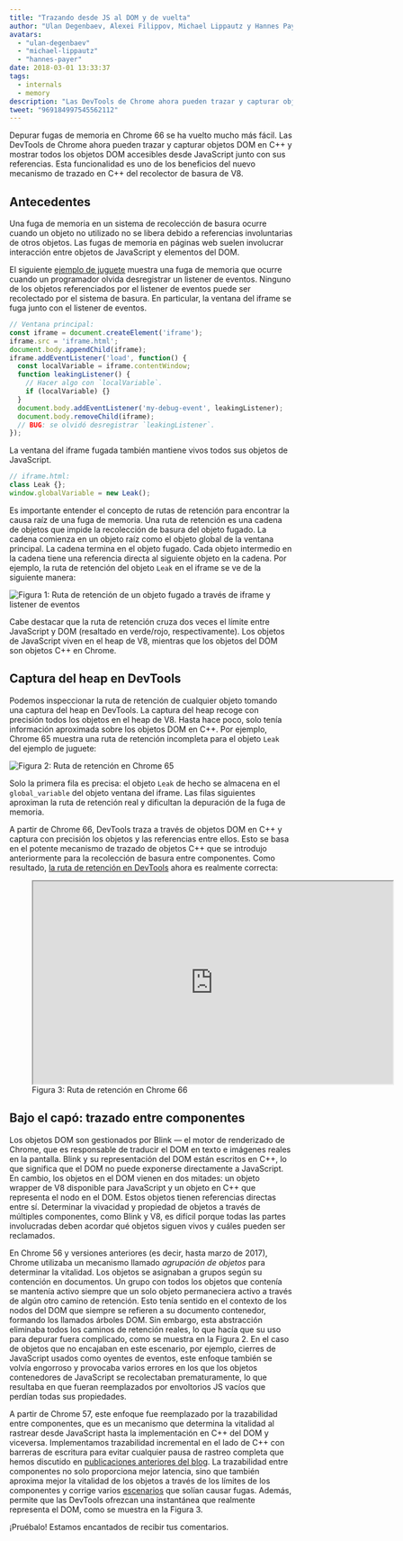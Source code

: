 ```yaml
---
title: "Trazando desde JS al DOM y de vuelta"
author: "Ulan Degenbaev, Alexei Filippov, Michael Lippautz y Hannes Payer — la hermandad del DOM"
avatars:
  - "ulan-degenbaev"
  - "michael-lippautz"
  - "hannes-payer"
date: 2018-03-01 13:33:37
tags:
  - internals
  - memory
description: "Las DevTools de Chrome ahora pueden trazar y capturar objetos DOM en C++ y mostrar todos los objetos DOM accesibles desde JavaScript junto con sus referencias."
tweet: "969184997545562112"
---
```

Depurar fugas de memoria en Chrome 66 se ha vuelto mucho más fácil. Las DevTools de Chrome ahora pueden trazar y capturar objetos DOM en C++ y mostrar todos los objetos DOM accesibles desde JavaScript junto con sus referencias. Esta funcionalidad es uno de los beneficios del nuevo mecanismo de trazado en C++ del recolector de basura de V8.

<!--truncate-->
## Antecedentes

Una fuga de memoria en un sistema de recolección de basura ocurre cuando un objeto no utilizado no se libera debido a referencias involuntarias de otros objetos. Las fugas de memoria en páginas web suelen involucrar interacción entre objetos de JavaScript y elementos del DOM.

El siguiente [ejemplo de juguete](https://ulan.github.io/misc/leak.html) muestra una fuga de memoria que ocurre cuando un programador olvida desregistrar un listener de eventos. Ninguno de los objetos referenciados por el listener de eventos puede ser recolectado por el sistema de basura. En particular, la ventana del iframe se fuga junto con el listener de eventos.

```js
// Ventana principal:
const iframe = document.createElement('iframe');
iframe.src = 'iframe.html';
document.body.appendChild(iframe);
iframe.addEventListener('load', function() {
  const localVariable = iframe.contentWindow;
  function leakingListener() {
    // Hacer algo con `localVariable`.
    if (localVariable) {}
  }
  document.body.addEventListener('my-debug-event', leakingListener);
  document.body.removeChild(iframe);
  // BUG: se olvidó desregistrar `leakingListener`.
});
```

La ventana del iframe fugada también mantiene vivos todos sus objetos de JavaScript.

```js
// iframe.html:
class Leak {};
window.globalVariable = new Leak();
```

Es importante entender el concepto de rutas de retención para encontrar la causa raíz de una fuga de memoria. Una ruta de retención es una cadena de objetos que impide la recolección de basura del objeto fugado. La cadena comienza en un objeto raíz como el objeto global de la ventana principal. La cadena termina en el objeto fugado. Cada objeto intermedio en la cadena tiene una referencia directa al siguiente objeto en la cadena. Por ejemplo, la ruta de retención del objeto `Leak` en el iframe se ve de la siguiente manera:

![Figura 1: Ruta de retención de un objeto fugado a través de `iframe` y listener de eventos](/_img/tracing-js-dom/retaining-path.svg)

Cabe destacar que la ruta de retención cruza dos veces el límite entre JavaScript y DOM (resaltado en verde/rojo, respectivamente). Los objetos de JavaScript viven en el heap de V8, mientras que los objetos del DOM son objetos C++ en Chrome.

## Captura del heap en DevTools

Podemos inspeccionar la ruta de retención de cualquier objeto tomando una captura del heap en DevTools. La captura del heap recoge con precisión todos los objetos en el heap de V8. Hasta hace poco, solo tenía información aproximada sobre los objetos DOM en C++. Por ejemplo, Chrome 65 muestra una ruta de retención incompleta para el objeto `Leak` del ejemplo de juguete:

![Figura 2: Ruta de retención en Chrome 65](/_img/tracing-js-dom/chrome-65.png)

Solo la primera fila es precisa: el objeto `Leak` de hecho se almacena en el `global_variable` del objeto ventana del iframe. Las filas siguientes aproximan la ruta de retención real y dificultan la depuración de la fuga de memoria.

A partir de Chrome 66, DevTools traza a través de objetos DOM en C++ y captura con precisión los objetos y las referencias entre ellos. Esto se basa en el potente mecanismo de trazado de objetos C++ que se introdujo anteriormente para la recolección de basura entre componentes. Como resultado, [la ruta de retención en DevTools](https://www.youtube.com/watch?v=ixadA7DFCx8) ahora es realmente correcta:

<figure>
  <div class="video video-16:9">
    <iframe src="https://www.youtube.com/embed/ixadA7DFCx8" width="640" height="360" loading="lazy"></iframe>
  </div>
  <figcaption>Figura 3: Ruta de retención en Chrome 66</figcaption>
</figure>

## Bajo el capó: trazado entre componentes

Los objetos DOM son gestionados por Blink — el motor de renderizado de Chrome, que es responsable de traducir el DOM en texto e imágenes reales en la pantalla. Blink y su representación del DOM están escritos en C++, lo que significa que el DOM no puede exponerse directamente a JavaScript. En cambio, los objetos en el DOM vienen en dos mitades: un objeto wrapper de V8 disponible para JavaScript y un objeto en C++ que representa el nodo en el DOM. Estos objetos tienen referencias directas entre sí. Determinar la vivacidad y propiedad de objetos a través de múltiples componentes, como Blink y V8, es difícil porque todas las partes involucradas deben acordar qué objetos siguen vivos y cuáles pueden ser reclamados.

En Chrome 56 y versiones anteriores (es decir, hasta marzo de 2017), Chrome utilizaba un mecanismo llamado _agrupación de objetos_ para determinar la vitalidad. Los objetos se asignaban a grupos según su contención en documentos. Un grupo con todos los objetos que contenía se mantenía activo siempre que un solo objeto permaneciera activo a través de algún otro camino de retención. Esto tenía sentido en el contexto de los nodos del DOM que siempre se refieren a su documento contenedor, formando los llamados árboles DOM. Sin embargo, esta abstracción eliminaba todos los caminos de retención reales, lo que hacía que su uso para depurar fuera complicado, como se muestra en la Figura 2. En el caso de objetos que no encajaban en este escenario, por ejemplo, cierres de JavaScript usados como oyentes de eventos, este enfoque también se volvía engorroso y provocaba varios errores en los que los objetos contenedores de JavaScript se recolectaban prematuramente, lo que resultaba en que fueran reemplazados por envoltorios JS vacíos que perdían todas sus propiedades.

A partir de Chrome 57, este enfoque fue reemplazado por la trazabilidad entre componentes, que es un mecanismo que determina la vitalidad al rastrear desde JavaScript hasta la implementación en C++ del DOM y viceversa. Implementamos trazabilidad incremental en el lado de C++ con barreras de escritura para evitar cualquier pausa de rastreo completa que hemos discutido en [publicaciones anteriores del blog](/blog/orinoco-parallel-scavenger). La trazabilidad entre componentes no solo proporciona mejor latencia, sino que también aproxima mejor la vitalidad de los objetos a través de los límites de los componentes y corrige varios [escenarios](https://bugs.chromium.org/p/chromium/issues/detail?id=501866) que solían causar fugas. Además, permite que las DevTools ofrezcan una instantánea que realmente representa el DOM, como se muestra en la Figura 3.

¡Pruébalo! Estamos encantados de recibir tus comentarios.
